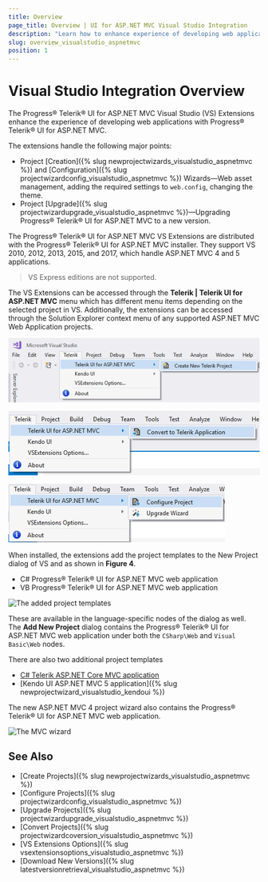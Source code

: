 ```yaml
---
title: Overview
page_title: Overview | UI for ASP.NET MVC Visual Studio Integration
description: "Learn how to enhance experience of developing web applications with Progress&reg; Telerik&reg; UI for ASP.NET MVC."
slug: overview_visualstudio_aspnetmvc
position: 1
---
```


# Visual Studio Integration Overview

The Progress&reg; Telerik&reg; UI for ASP.NET MVC Visual Studio (VS) Extensions enhance the experience of developing web applications with Progress&reg; Telerik&reg; UI for ASP.NET MVC.

The extensions handle the following major points:

* Project [Creation]({% slug newprojectwizards_visualstudio_aspnetmvc %}) and [Configuration]({% slug projectwizardconfig_visualstudio_aspnetmvc %}) Wizards&mdash;Web asset management, adding the required settings to `web.config`, changing the theme.
* Project [Upgrade]({% slug projectwizardupgrade_visualstudio_aspnetmvc %})&mdash;Upgrading Progress&reg; Telerik&reg; UI for ASP.NET MVC to a new version.

The Progress&reg; Telerik&reg; UI for ASP.NET MVC VS Extensions are distributed with the Progress&reg; Telerik&reg; UI for ASP.NET MVC installer. They support VS 2010, 2012, 2013, 2015, and 2017, which handle ASP.NET MVC 4 and 5 applications.

> VS Express editions are not supported.

The VS Extensions can be accessed through the **Telerik | Telerik UI for ASP.NET MVC** menu which has different menu items depending on the selected project in VS. Additionally, the extensions can be accessed through the Solution Explorer context menu of any supported ASP.NET MVC Web Application projects.

![Visual Studio with no selected projects](images/create_menu.png)

![The selected project in VS is a standard ASP.NET MVC 4 or 5 web application](images/convert_menu.png)

![The selected project in VS is a Progress&reg; Telerik&reg; UI for ASP.NET MVC web application](images/configure_menu.png)

When installed, the extensions add the project templates to the New Project dialog of VS and as shown in **Figure 4**.

* C# Progress&reg; Telerik&reg; UI for ASP.NET MVC web application
* VB Progress&reg; Telerik&reg; UI for ASP.NET MVC web application

![The added project templates](images/project_template.png)

These are available in the language-specific nodes of the dialog as well. The **Add New Project** dialog contains the Progress&reg; Telerik&reg; UI for ASP.NET MVC web application under both the `CSharp\Web` and `Visual Basic\Web` nodes.

There are also two additional project templates

* [C# Telerik ASP.NET Core MVC application](http://docs.telerik.com/aspnet-core/introduction)
* [Kendo UI ASP.NET MVC 5 application]({% slug newprojectwizard_visualstudio_kendoui %})

The new ASP.NET MVC 4 project wizard also contains the Progress&reg; Telerik&reg; UI for ASP.NET MVC web application.

![The MVC wizard](images/mvc_wizard.png)

## See Also

* [Create Projects]({% slug newprojectwizards_visualstudio_aspnetmvc %})
* [Configure Projects]({% slug projectwizardconfig_visualstudio_aspnetmvc %})
* [Upgrade Projects]({% slug projectwizardupgrade_visualstudio_aspnetmvc %})
* [Convert Projects]({% slug projectwizardcoversion_visualstudio_aspnetmvc %})
* [VS Extensions Options]({% slug vsextensionsoptions_visualstudio_aspnetmvc %})
* [Download New Versions]({% slug latestversionretrieval_visualstudio_aspnetmvc %})
